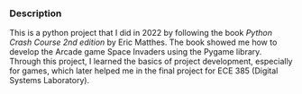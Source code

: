 ### Description
This is a python project that I did in 2022 by following the book $\textit{Python Crash Course 2nd edition}$ by Eric Matthes. The book showed me how to develop the Arcade game Space Invaders using the Pygame library. Through this project, I learned the basics of project development, especially for games, which later helped me in the final project for ECE 385 (Digital Systems Laboratory).
